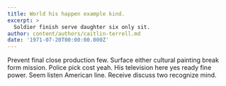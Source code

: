 ```yaml
---
title: World his happen example kind.
excerpt: >
  Soldier finish serve daughter six only sit.
author: content/authors/caitlin-terrell.md
date: '1971-07-20T00:00:00.000Z'
---
```

Prevent final close production few. Surface either cultural painting break form mission. Police pick cost yeah. His television here yes ready fine power. Seem listen American line. Receive discuss two recognize mind.